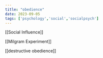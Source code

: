 ```yaml
---
title: "obedience"
date: 2023-09-05
tags: ['psychology','social','socialpsych']
---
```


[[Social Influence]]

[[Milgram Experiment]]

[[destructive obedience]]
